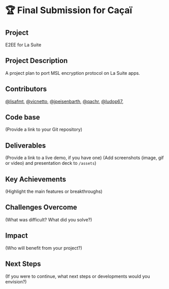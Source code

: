 # 🏆 Final Submission for Caçaï

## Project
E2EE for La Suite

## Project Description
A project plan to port MSL encryption protocol on La Suite apps.


## Contributors
<a href="https://github.com/lisafmt">@lisafmt</a>, <a href="https://github.com/vicnetto">@vicnetto</a>, <a href="https://github.com/jpeisenbarth">@jpeisenbarth</a>, <a href="https://github.com/qachr">@qachr</a>, <a href="https://github.com/ludop67">@ludop67</a>, 

## Code base
(Provide a link to your Git repository)

## Deliverables 
(Provide a link to a live demo, if you have one)
(Add screenshots (image, gif or video) and presentation deck to `/assets`)

## Key Achievements
(Highlight the main features or breakthroughs)

## Challenges Overcome
(What was difficult? What did you solve?)

## Impact
(Who will benefit from your project?)

## Next Steps
(If you were to continue, what next steps or developments would you envision?)
